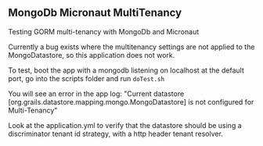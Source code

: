 ## MongoDb Micronaut MultiTenancy

Testing GORM multi-tenancy with MongoDb and Micronaut

Currently a bug exists where the multitenancy settings are not applied to the
MongoDatastore, so this application does not work.

To test, boot the app with a mongodb listening on localhost at the default port,
go into the scripts folder and run `doTest.sh`

You will see an error in the app log: "Current datastore [org.grails.datastore.mapping.mongo.MongoDatastore] is not configured for Multi-Tenancy"

Look at the application.yml to verify that the datastore should be using a discriminator tenant id strategy,
with a http header tenant resolver.